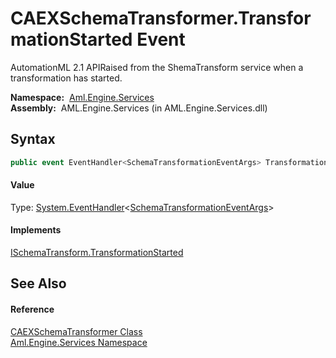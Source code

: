 CAEXSchemaTransformer.TransformationStarted Event
=================================================
AutomationML 2.1 APIRaised from the ShemaTransform service when a transformation has started.

  **Namespace:**  [Aml.Engine.Services][1]  
  **Assembly:**  AML.Engine.Services (in AML.Engine.Services.dll)

Syntax
------

```csharp
public event EventHandler<SchemaTransformationEventArgs> TransformationStarted
```

#### Value
Type: [System.EventHandler][2]&lt;[SchemaTransformationEventArgs][3]>
#### Implements
[ISchemaTransform.TransformationStarted][4]  


See Also
--------

#### Reference
[CAEXSchemaTransformer Class][5]  
[Aml.Engine.Services Namespace][1]  

[1]: ../README.md
[2]: https://docs.microsoft.com/dotnet/api/system.eventhandler-1
[3]: ../../Aml.Engine.Services.Interfaces/SchemaTransformationEventArgs/README.md
[4]: ../../Aml.Engine.Services.Interfaces/ISchemaTransform/TransformationStarted.md
[5]: README.md
[6]: https://www.automationml.org
[7]: ../../icons/logoShade.png